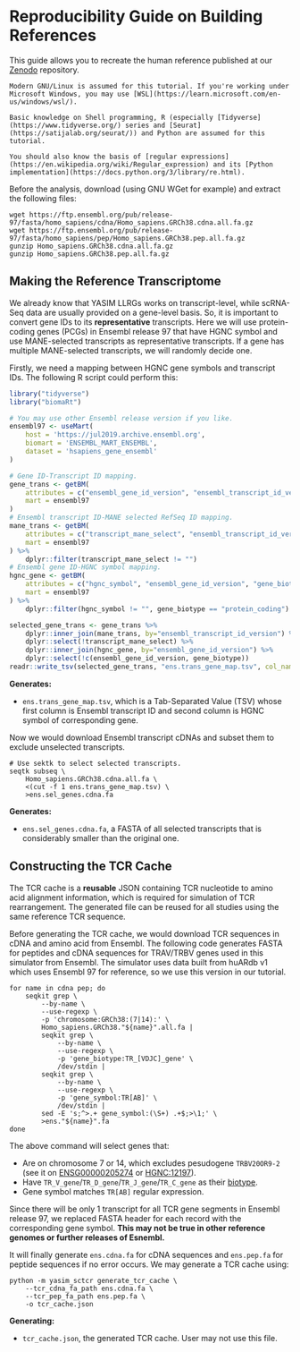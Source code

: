 # Reproducibility Guide on Building References

This guide allows you to recreate the human reference published at our [Zenodo](https://doi.org/10.5281/zenodo.12155540) repository.

```{note}
Modern GNU/Linux is assumed for this tutorial. If you're working under Microsoft Windows, you may use [WSL](https://learn.microsoft.com/en-us/windows/wsl/).

Basic knowledge on Shell programming, R (especially [Tidyverse](https://www.tidyverse.org/) series and [Seurat](https://satijalab.org/seurat/)) and Python are assumed for this tutorial.

You should also know the basis of [regular expressions](https://en.wikipedia.org/wiki/Regular_expression) and its [Python implementation](https://docs.python.org/3/library/re.html).
```

Before the analysis, download (using GNU WGet for example) and extract the following files:

```shell
wget https://ftp.ensembl.org/pub/release-97/fasta/homo_sapiens/cdna/Homo_sapiens.GRCh38.cdna.all.fa.gz
wget https://ftp.ensembl.org/pub/release-97/fasta/homo_sapiens/pep/Homo_sapiens.GRCh38.pep.all.fa.gz
gunzip Homo_sapiens.GRCh38.cdna.all.fa.gz
gunzip Homo_sapiens.GRCh38.pep.all.fa.gz
```

## Making the Reference Transcriptome

We already know that YASIM LLRGs works on transcript-level, while scRNA-Seq data are usually provided on a gene-level basis. So, it is important to convert gene IDs to its **representative** transcripts. Here we will use protein-coding genes (PCGs) in Ensembl release 97 that have HGNC symbol and use MANE-selected transcripts as representative transcripts. If a gene has multiple MANE-selected transcripts, we will randomly decide one.

Firstly, we need a mapping between HGNC gene symbols and transcript IDs. The following R script could perform this:

```r
library("tidyverse")
library("biomaRt")

# You may use other Ensembl release version if you like.
ensembl97 <- useMart(
    host = 'https://jul2019.archive.ensembl.org',
    biomart = 'ENSEMBL_MART_ENSEMBL',
    dataset = 'hsapiens_gene_ensembl'
)

# Gene ID-Transcript ID mapping.
gene_trans <- getBM(
    attributes = c("ensembl_gene_id_version", "ensembl_transcript_id_version"),
    mart = ensembl97
)
# Ensembl transcript ID-MANE selected RefSeq ID mapping.
mane_trans <- getBM(
    attributes = c("transcript_mane_select", "ensembl_transcript_id_version"),
    mart = ensembl97
) %>%
    dplyr::filter(transcript_mane_select != "")
# Ensembl gene ID-HGNC symbol mapping.
hgnc_gene <- getBM(
    attributes = c("hgnc_symbol", "ensembl_gene_id_version", "gene_biotype"),
    mart = ensembl97
) %>%
    dplyr::filter(hgnc_symbol != "", gene_biotype == "protein_coding")

selected_gene_trans <- gene_trans %>%
    dplyr::inner_join(mane_trans, by="ensembl_transcript_id_version") %>%
    dplyr::select(!transcript_mane_select) %>%
    dplyr::inner_join(hgnc_gene, by="ensembl_gene_id_version") %>%
    dplyr::select(!c(ensembl_gene_id_version, gene_biotype))
readr::write_tsv(selected_gene_trans, "ens.trans_gene_map.tsv", col_names=FALSE)
```

**Generates:**

- `ens.trans_gene_map.tsv`, which is a Tab-Separated Value (TSV) whose first column is Ensembl transcript ID and second column is HGNC symbol of corresponding gene.

Now we would download Ensembl transcript cDNAs and subset them to exclude unselected transcripts.

```shell
# Use sektk to select selected transcripts.
seqtk subseq \
    Homo_sapiens.GRCh38.cdna.all.fa \
    <(cut -f 1 ens.trans_gene_map.tsv) \
    >ens.sel_genes.cdna.fa
```

**Generates:**

- `ens.sel_genes.cdna.fa`, a FASTA of all selected transcripts that is considerably smaller than the original one.

## Constructing the TCR Cache

The TCR cache is a **reusable** JSON containing TCR nucleotide to amino acid alignment information, which is required for simulation of TCR rearrangement. The generated file can be reused for all studies using the same reference TCR sequence.

Before generating the TCR cache, we would download TCR sequences in cDNA and amino acid from Ensembl. The following code generates FASTA for peptides and cDNA sequences for TRAV/TRBV genes used in this simulator from Ensembl. The simulator uses data built from huARdb v1 which uses Ensembl 97 for reference, so we use this version in our tutorial.

```shell
for name in cdna pep; do
    seqkit grep \
        --by-name \
        --use-regexp \
        -p 'chromosome:GRCh38:(7|14):' \
        Homo_sapiens.GRCh38."${name}".all.fa |
        seqkit grep \
            --by-name \
            --use-regexp \
            -p 'gene_biotype:TR_[VDJC]_gene' \
            /dev/stdin |
        seqkit grep \
            --by-name \
            --use-regexp \
            -p 'gene_symbol:TR[AB]' \
            /dev/stdin | 
        sed -E 's;^>.+ gene_symbol:(\S+) .+$;>\1;' \
        >ens."${name}".fa
done
```

The above command will select genes that:

- Are on chromosome 7 or 14, which excludes pesudogene `TRBV20OR9-2` (see it on [ENSG00000205274](https://www.ensembl.org/Homo_sapiens/Gene/Summary?db=core;g=ENSG00000205274;r=9:33617845-33618508;t=ENST00000379435;redirect=no) or [HGNC:12197](https://www.genenames.org/data/gene-symbol-report/#!/hgnc_id/HGNC:12197)).
- Have `TR_V_gene`/`TR_D_gene`/`TR_J_gene`/`TR_C_gene` as their [biotype](https://www.ensembl.org/info/genome/genebuild/biotypes.html).
- Gene symbol matches `TR[AB]` regular expression.

Since there will be only 1 transcript for all TCR gene segments in Ensembl release 97, we replaced FASTA header for each record with the corresponding gene symbol. **This may not be true in other reference genomes or further releases of Esnembl.**

It will finally generate `ens.cdna.fa` for cDNA sequences and `ens.pep.fa` for peptide sequences if no error occurs. We may generate a TCR cache using:

```shell
python -m yasim_sctcr generate_tcr_cache \
    --tcr_cdna_fa_path ens.cdna.fa \
    --tcr_pep_fa_path ens.pep.fa \
    -o tcr_cache.json
```

**Generating:**

- `tcr_cache.json`, the generated TCR cache. User may not use this file.
